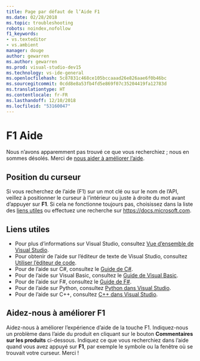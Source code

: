```yaml
---
title: Page par défaut de l’Aide F1
ms.date: 02/28/2018
ms.topic: troubleshooting
robots: noindex,nofollow
f1_keywords:
- vs.texteditor
- vs.ambient
manager: douge
author: gewarren
ms.author: gewarren
ms.prod: visual-studio-dev15
ms.technology: vs-ide-general
ms.openlocfilehash: 5c87831c468ce105bccaaad26e826aae6f0b46bc
ms.sourcegitcommit: 0cdd8e8a53fb4fd5e869f07c35204419fa12783d
ms.translationtype: HT
ms.contentlocale: fr-FR
ms.lasthandoff: 12/10/2018
ms.locfileid: "53160047"
---
```

# <a name="f1-help"></a>F1 Aide

Nous n’avons apparemment pas trouvé ce que vous recherchiez ; nous en sommes désolés. Merci de [nous aider à améliorer l’aide](#help-us-improve-f1).

## <a name="cursor-position"></a>Position du curseur

Si vous recherchez de l’aide (F1) sur un mot clé ou sur le nom de l’API, veillez à positionner le curseur à l’intérieur ou juste à droite du mot avant d’appuyer sur **F1**. Si cela ne fonctionne toujours pas, choisissez dans la liste des [liens utiles](#useful-links) ou effectuez une recherche sur https://docs.microsoft.com.

## <a name="useful-links"></a>Liens utiles

- Pour plus d’informations sur Visual Studio, consultez [Vue d’ensemble de Visual Studio](../../get-started/visual-studio-ide.md).
- Pour obtenir de l’aide sur l’éditeur de texte de Visual Studio, consultez [Utiliser l’éditeur de code](../../ide/writing-code-in-the-code-and-text-editor.md).
- Pour de l’aide sur C#, consultez le [Guide de C#](/dotnet/csharp/index).
- Pour de l’aide sur Visual Basic, consultez le [Guide de Visual Basic](/dotnet/visual-basic/).
- Pour de l’aide sur F#, consultez le [Guide de F#](/dotnet/fsharp/).
- Pour de l’aide sur Python, consultez [Python dans Visual Studio](../../python/overview-of-python-tools-for-visual-studio.md).
- Pour de l’aide sur C++, consultez [C++ dans Visual Studio](/cpp/visual-cpp-in-visual-studio).

## <a name="help-us-improve-f1"></a>Aidez-nous à améliorer F1

Aidez-nous à améliorer l’expérience d’aide de la touche F1. Indiquez-nous un problème dans l’aide du produit en cliquant sur le bouton **Commentaires sur les produits** ci-dessous. Indiquez ce que vous recherchiez dans l’aide quand vous avez appuyé sur **F1**, par exemple le symbole ou la fenêtre où se trouvait votre curseur. Merci !

